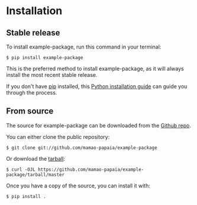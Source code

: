 # Installation

## Stable release

To install example-package, run this command in your
terminal:

``` console
$ pip install example-package
```

This is the preferred method to install example-package, as it will always install the most recent stable release.

If you don't have [pip][] installed, this [Python installation guide][]
can guide you through the process.

## From source

The source for example-package can be downloaded from
the [Github repo][].

You can either clone the public repository:

``` console
$ git clone git://github.com/mamao-papaia/example-package
```

Or download the [tarball][]:

``` console
$ curl -OJL https://github.com/mamao-papaia/example-package/tarball/master
```

Once you have a copy of the source, you can install it with:

``` console
$ pip install .
```

  [pip]: https://pip.pypa.io
  [Python installation guide]: http://docs.python-guide.org/en/latest/starting/installation/
  [Github repo]: https://github.com/%7B%7B%20cookiecutter.github_username%20%7D%7D/%7B%7B%20cookiecutter.project_slug%20%7D%7D
  [tarball]: https://github.com/%7B%7B%20cookiecutter.github_username%20%7D%7D/%7B%7B%20cookiecutter.project_slug%20%7D%7D/tarball/master
